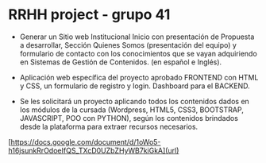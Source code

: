 # RRHH project - grupo 41


- Generar un Sitio web Institucional Inicio con presentación de Propuesta a desarrollar, Sección Quienes Somos (presentación del equipo) y formulario de contacto con los conocimientos que se vayan adquiriendo en Sistemas de Gestión de Contenidos. (en español e Inglés).

- Aplicación web específica del proyecto aprobado FRONTEND con HTML y CSS, un formulario de registro y login. Dashboard para el BACKEND.

- Se les solicitará un proyecto aplicando todos los contenidos dados en los módulos de la cursada (Wordpress, HTML5, CSS3, BOOTSTRAP, JAVASCRIPT, POO con PYTHON), según los contenidos brindados desde la plataforma para extraer recursos necesarios.

[https://docs.google.com/document/d/1oWo5-h16jsunkRrOdoeIfQS_TXcD0UZbZHyWB7kiGkA](url)
